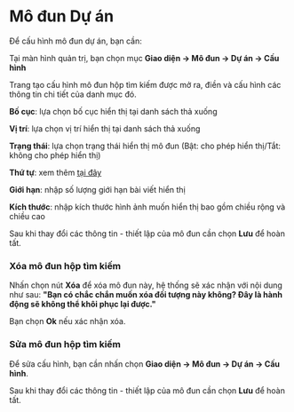 
# Mô đun Dự án

Để cấu hình mô đun dự án, bạn cần:

Tại màn hình quản trị, bạn chọn mục **Giao diện -> Mô đun -> Dự án -> Cấu hình**

Trang tạo cấu hình mô đun hộp tìm kiếm được mở ra, điền và cấu hình các thông tin chi tiết của danh mục đó.

**Bố cục**: lựa chọn bố cục hiển thị tại danh sách thả xuống

**Vị trí**: lựa chọn vị trí hiển thị tại danh sách thả xuống

**Trạng thái**: lựa chọn trạng thái hiển thị mô đun (Bật: cho phép hiển thị/Tắt: không cho phép hiển thị)

**Thứ tự**: xem thêm [tại đây](https://mkmate.osd.vn/docs/common/logic)

**Giới hạn**: nhập số lượng giới hạn bài viết hiển thị

**Kích thước**: nhập kích thước hình ảnh muốn hiển thị bao gồm chiều rộng và chiều cao

Sau khi thay đổi các thông tin - thiết lập của mô đun cần chọn **Lưu** để hoàn tất.

### Xóa mô đun hộp tìm kiếm

Nhấn chọn nút **Xóa** để xóa mô đun này, hệ thống sẽ xác nhận với nội dung như sau: **"Bạn có chắc chắn muốn xóa đối tượng này không? Đây là hành động sẽ không thể khôi phục lại được."**

Bạn chọn **Ok** nếu xác nhận xóa.

### Sửa mô đun hộp tìm kiếm

Để sửa cấu hình, bạn cần nhấn chọn **Giao diện -> Mô đun -> Dự án -> Cấu hình**.

Sau khi thay đổi các thông tin - thiết lập của mô đun cần chọn **Lưu** để hoàn tất.
